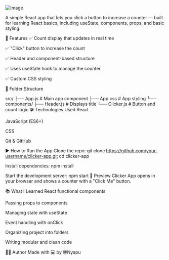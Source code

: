 ![image](https://github.com/user-attachments/assets/6fa9c1ce-bff1-40d7-9da5-5152ede2067c)


A simple React app that lets you click a button to increase a counter — built for learning React basics, including useState, components, props, and basic styling.

🚀 Features
✅ Count display that updates in real time

✅ "Click" button to increase the count

✅ Header and component-based structure

✅ Uses useState hook to manage the counter

✅ Custom CSS styling

📁 Folder Structure

src/
├── App.js              # Main app component
├── App.css             # App styling
└── components/
    ├── Header.js       # Displays title
    └── Clicker.js      # Button and count logic
🛠️ Technologies Used
React

JavaScript (ES6+)

CSS

Git & GitHub

▶️ How to Run the App
Clone the repo:
git clone https://github.com/your-username/clicker-app.git
cd clicker-app

Install dependencies:
npm install

Start the development server:
npm start
📸 Preview
Clicker App opens in your browser and shows a counter with a "Click Me" button.

📚 What I Learned
React functional components

Passing props to components

Managing state with useState

Event handling with onClick

Organizing project into folders

Writing modular and clean code

🙋‍♂️ Author
Made with 💻 by @Nyapu
